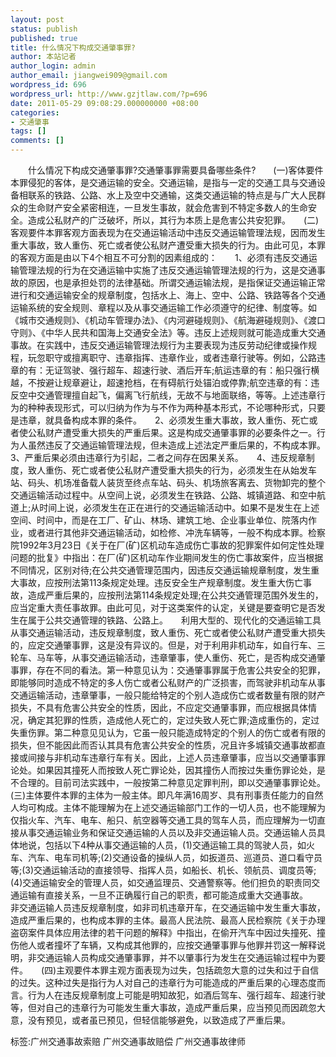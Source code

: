 ```yaml
---
layout: post
status: publish
published: true
title: 什么情况下构成交通肇事罪?
author: 本站记者
author_login: admin
author_email: jiangwei909@gmail.com
wordpress_id: 696
wordpress_url: http://www.gzjtlaw.com/?p=696
date: 2011-05-29 09:08:29.000000000 +08:00
categories:
- 交通肇事
tags: []
comments: []
---
```

　　什么情况下构成交通肇事罪?交通肇事罪需要具备哪些条件?　　(一)客体要件本罪侵犯的客体，是交通运输的安全。交通运输，是指与一定的交通工具与交通设备相联系的铁路、公路、水上及空中交通输，这类交通运输的特点是与广大人民群众的生命财产安全紧密相连，一旦发生事故，就会危害到不特定多数人的生命安全。造成公私财产的广泛破坏，所以，其行为本质上是危害公共安犯罪。　　(二)客观要件本罪客观方面表现为在交通运输活动中违反交通运输管理法规，因而发生重大事故，致人重伤、死亡或者使公私财产遭受重大损失的行为。由此可见，本罪的客观方面是由以下4个相互不可分割的因素组成的：　　1、必须有违反交通运输管理法规的行为在交通运输中实施了违反交通运输管理法规的行为，这是交通事故的原因，也是承担处罚的法律基础。所谓交通运输法规，是指保证交通运输正常进行和交通运输安全的规章制度，包括水上、海上、空中、公路、铁路等各个交通运输系统的安全规则、章程以及从事交通运输工作必须遵守的纪律、制度等。如《城市交通规则》、《机动车管理办法》、《内河避碰规则》、《航海避碰规则》、《渡口守则》、《中华人民共和国海上交通安全法》等。违反上述规则就可能造成重大交通事故。在实践中，违反交通运输管理法规行为主要表现为违反劳动纪律或操作规程，玩忽职守或擅离职守、违章指挥、违章作业，或者违章行驶等。例如，公路违章的有：无证驾驶、强行超车、超速行驶、酒后开车;航运违章的有：船只强行横越，不按避让规章避让，超速抢档，在有碍航行处锚泊或停靠;航空违章的有：违反空中交通管理擅自起飞，偏离飞行航线，无故不与地面联络，等等。上述违章行为的种种表现形式，可以归纳为作为与不作为两种基本形式，不论哪种形式，只要是违章，就具备构成本罪的条件。　　2、必须发生重大事故，致人重伤、死亡或者使公私财产遭受重大损失的严重后果。这是构成交通肇事罪的必要条件之一。行为人虽然违反了交通运输管理法规，但未造成上述法定严重后果的，不构成本罪。　　3、严重后果必须由违章行为引起，二者之间存在因果关系。　　4、违反规章制度，致人重伤、死亡或者使公私财产遭受重大损失的行为，必须发生在从始发车站、码头、机场准备载人装货至终点车站、码头、机场旅客离去、货物卸完的整个交通运输活动过程中。从空间上说，必须发生在铁路、公路、城镇道路、和空中航道上;从时间上说，必须发生在正在进行的交通运输活动中。如果不是发生在上述空间、时间中，而是在工厂、矿山、林场、建筑工地、企业事业单位、院落内作业，或者进行其他非交通运输活动，如检修、冲洗车辆等，一般不构成本罪。检察院1992年3月23日《关于在厂(矿)区机动车造成伤亡事故的犯罪案件如何定性处理问题的批复》中指出：在厂(矿)区机动车作业期间发生的伤亡事故案件，应当根据不同情况，区别对待;在公共交通管理范围内，因违反交通运输规章制度，发生重大事故，应按刑法第113条规定处理。违反安全生产规章制度。发生重大伤亡事故，造成严重后果的，应按刑法第114条规定处理;在公共交通管理范围外发生的，应当定重大责任事故罪。由此可见，对于这类案件的认定，关键是要查明它是否发生在属于公共交通管理的铁路、公路上。　　利用大型的、现代化的交通运输工具从事交通运输活动，违反规章制度，致人重伤、死亡或者使公私财产遭受重大损失的，应定交通肇事罪，这是没有异议的。但是，对于利用非机动车，如自行车、三轮车、马车等，从事交通运输活动，违章肇事，使人重伤、死亡，是否构成交通肇事罪，存在不同的看法。第一种意见认为：交通肇事罪属于危害公共安全的犯罪，即能够同时造成不特定的多人伤亡或者公私财产的广泛损害，而驾驶非机动车从事交通运输活动，违章肇事，一般只能给特定的个别人造成伤亡或者数量有限的财产损失，不具有危害公共安全的性质，因此，不应定交通肇事罪，而应根据具体情况，确定其犯罪的性质，造成他人死亡的，定过失致人死亡罪;造成重伤的，定过失重伤罪。第二种意见见认为，它虽一般只能造成特定的个别人的伤亡或者有限的损失，但不能因此而否认其具有危害公共安全的性质，况且许多城镇交通事故都直接或间接与非机动车违章行车有关。因此，上述人员违章肇事，应当以交通肇事罪论处。如果因其撞死人而按致人死亡罪论处，因其撞伤人而按过失重伤罪论处，是不合理的。目前司法实践中，一般按第二种意见定罪判刑，即以交通肇事罪论处。　　(三)主体要件本罪的主体为一般主体。即凡年满16周岁、具有刑事责任能力的自然人均可构成。主体不能理解为在上述交通运输部门工作的一切人员，也不能理解为仅指火车、汽车、电车、船只、航空器等交通工具的驾车人员，而应理解为一切直接从事交通运输业务和保证交通运输的人员以及非交通运输人员。交通运输人员具体地说，包括以下4种从事交通运输的人员，(1)交通运输工具的驾驶人员，如火车、汽车、电车司机等;(2)交通设备的操纵人员，如扳道员、巡道员、道口看守员等;(3)交通运输活动的直接领导、指挥人员，如船长、机长、领航员、调度员等;(4)交通运输安全的管理人员，如交通监理员、交通警察等。他们担负的职责同交通运输有直接关系，一旦不正确履行自己的职责，都可能造成重大交通事故。　　非交通运输人员违反规章制度，如非司机违章开车，在交通运输中发生重大事故，造成严重后果的，也构成本罪的主体。最高人民法院、最高人民检察院《关于办理盗窃案件具体应用法律的若干问题的解释》中指出，在偷开汽车中因过失撞死、撞伤他人或者撞坏了车辆，又构成其他罪的，应按交通肇事罪与他罪并罚这一解释说明，非交通运输人员构成交通肇事罪，并不以肇事行为发生在交通运输过程中为要件。　　(四)主观要件本罪主观方面表现为过失，包括疏忽大意的过失和过于自信的过失。这种过失是指行为人对自己的违章行为可能造成的严重后果的心理态度而言。行为人在违反规章制度上可能是明知故犯，如酒后驾车、强行超车、超速行驶等，但对自己的违章行为可能发生重大事故，造成严重后果，应当预见而因疏忽大意，没有预见，或者虽已预见，但轻信能够避免，以致造成了严重后果。标签:广州交通事故索赔 广州交通事故赔偿 广州交通事故律师
